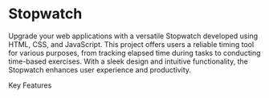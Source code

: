 # Stopwatch

Upgrade your web applications with a versatile Stopwatch developed using HTML, CSS, and JavaScript. This project offers users a reliable timing tool for various purposes, from tracking elapsed time during tasks to conducting time-based exercises. With a sleek design and intuitive functionality, the Stopwatch enhances user experience and productivity.

Key Features
